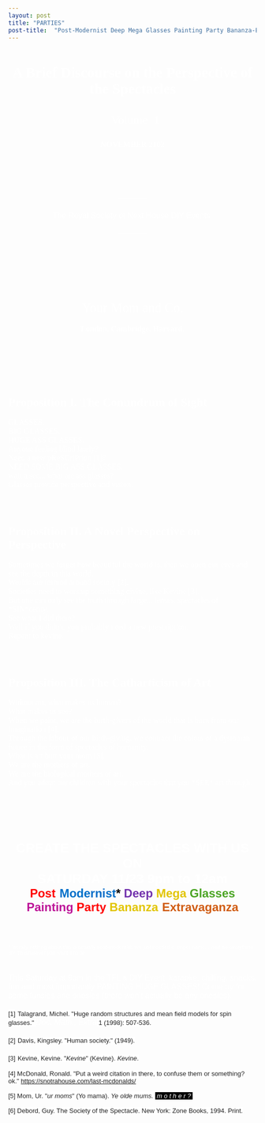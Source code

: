 ```yaml
---
layout: post
title: "PARTIES"
post-title:  "Post-Modernist Deep Mega Glasses Painting Party Bananza-Extravaganza"
---
```


<div role="region" autoid="_rp_K" class="_rp_Q3">  <div class="itemPartBody _rp_S3 ms-font-weight-regular ms-font-color-neutralDark" style="display: none;"></div>  <div autoid="_rp_L" class="_rp_R3" style="display: none;"></div>  <div><div autoid="_rp_M" class="_rp_R3 rpHighlightAllClass rpHighlightBodyClass allowTextSelection" style="">  <div aria-label="Message Body" role="document" tabindex="0" style="display: none;"></div>  <div style=""> <div class="_rp_S3 ms-font-weight-regular ms-font-color-neutralDark" role="button" tabindex="0"><div class="rps_ea0d"><style type="text/css"><!-- .rps_ea0d p
{ margin-top: 0px; margin-bottom: 0px; }
 --></style>
<div dir="ltr" style="font-size:12pt; color:#fff; font-family:Calibri,Arial,Helvetica,sans-serif">
<div style="text-align:center"><span style="font-family:&quot;Times New Roman&quot;,Times,serif; font-size:18pt"><span style="font-family:&quot;Times New Roman&quot;,Times,serif"><strong><strong style="font-family:&quot;Times New Roman&quot;,Times,serif; font-size:22pt"><br>
</strong></strong></span></span></div>
<div style="text-align:center"><font face="Times New Roman, Times, serif"><span style="font-size:29.33333396911621px"><b>A Brief Discourse on the Perspective of the Spectacles</b></span></font></div>
<div style="text-align:center"><font face="Times New Roman, Times, serif"><span style="font-size:29.33333396911621px"><b><br>
</b></span></font></div>
<div style="text-align:center"><span style="font-family:&quot;Times New Roman&quot;,Times,serif; font-size:18pt"><span style="font-family:&quot;Times New Roman&quot;,Times,serif">&nbsp; Volume&nbsp;&nbsp;1<br>
</span></span></div>
<div style="text-align:center"><span style="font-family:&quot;Times New Roman&quot;,Times,serif; font-size:18pt"><span style="font-family:&quot;Times New Roman&quot;,Times,serif"><br>
</span></span></div>
<div style="text-align:center"><span style="font-family:&quot;Times New Roman&quot;,Times,serif; font-size:18pt"><span style="font-family:&quot;Times New Roman&quot;,Times,serif"><span style="font-size:12pt"><strong>NOVEMBER 2102</strong></span><br>
</span></span></div>
<div style="text-align:center"><span style="font-family:&quot;Times New Roman&quot;,Times,serif; font-size:18pt"><span style="font-family:&quot;Times New Roman&quot;,Times,serif"><span style="font-size:12pt"><strong><br>
</strong></span></span></span></div>
<div style="text-align:center"><span style="font-family:&quot;Times New Roman&quot;,Times,serif; font-size:18pt"><span style="font-family:&quot;Times New Roman&quot;,Times,serif"><span style="font-size:12pt"><strong><br>
</strong></span></span></span></div>
<div style="text-align:center"><span style="font-family:&quot;Times New Roman&quot;,Times,serif; font-size:18pt"><span style="font-family:&quot;Times New Roman&quot;,Times,serif"><span style="font-size:12pt"><strong><br>
</strong></span></span></span></div>
<div style="text-align:center"><span style="font-family:&quot;Times New Roman&quot;,Times,serif; font-size:18pt"><span style="font-family:&quot;Times New Roman&quot;,Times,serif"><span style="font-size:12pt"><strong><br>
</strong></span></span></span></div>
<div style="text-align:center"><span style="font-family:&quot;Times New Roman&quot;,Times,serif; font-size:18pt"><span style="font-family:&quot;Times New Roman&quot;,Times,serif"><span style="font-size:12pt"><strong><br>
</strong></span></span></span></div>
<div style="text-align:center"><span style="font-family:&quot;Times New Roman&quot;,Times,serif; font-size:18pt"><span style="font-family:&quot;Times New Roman&quot;,Times,serif"><span style="font-size:12pt"><strong>-----------</strong></span></span></span></div>
<div style="text-align:center"><span style="font-family:&quot;Times New Roman&quot;,Times,serif; font-size:18pt"><span style="font-family:&quot;Times New Roman&quot;,Times,serif"><span style="font-size:12pt"><strong><br>
</strong></span></span></span></div>
<div style="text-align:center">The Royal Society of Next House DIY Events&nbsp;<br>
</div>
<div style="text-align:center"><span style="font-family:&quot;Times New Roman&quot;,Times,serif; font-size:18pt"><span style="font-family:&quot;Times New Roman&quot;,Times,serif"><span style="font-size:12pt"><strong><br>
</strong></span></span></span></div>
<div style="text-align:center"><span style="font-family:&quot;Times New Roman&quot;,Times,serif; font-size:18pt"><span style="font-family:&quot;Times New Roman&quot;,Times,serif"><span style="font-size:12pt"><strong>-----------</strong></span></span></span></div>
<div style="text-align:center"><span style="font-family:&quot;Times New Roman&quot;,Times,serif; font-size:18pt"><span style="font-family:&quot;Times New Roman&quot;,Times,serif"><span style="font-size:12pt"><strong><br>
</strong></span></span></span></div>
<div style="text-align:center"><span style="font-family:&quot;Times New Roman&quot;,Times,serif; font-size:18pt"><span style="font-family:&quot;Times New Roman&quot;,Times,serif"><span style="font-size:12pt"><strong><br>
</strong></span></span></span></div>
<div style="text-align:center"><span style="font-family:&quot;Times New Roman&quot;,Times,serif; font-size:18pt"><span style="font-family:&quot;Times New Roman&quot;,Times,serif"><span style="font-size:12pt"><strong><br>
</strong></span></span></span></div>
<div style="text-align:center"><span style="font-family:&quot;Times New Roman&quot;,Times,serif; font-size:18pt"><span style="font-family:&quot;Times New Roman&quot;,Times,serif"><span style="font-size:12pt"><strong><br>
</strong></span></span></span></div>
<div style="text-align:center"><span style="font-family:&quot;Times New Roman&quot;,Times,serif; font-size:18pt"><span style="font-family:&quot;Times New Roman&quot;,Times,serif"><span style="font-size:12pt"><strong><br>
</strong></span></span></span></div>
<div style="text-align:center"><span style="font-family:&quot;Times New Roman&quot;,Times,serif; font-size:18pt"><span style="font-family:&quot;Times New Roman&quot;,Times,serif"><span style="font-size:12pt"><strong><br>
</strong></span></span></span></div>
<div style="text-align:center"><span style="font-family:&quot;Times New Roman&quot;,Times,serif; font-size:18pt"><span style="font-family:&quot;Times New Roman&quot;,Times,serif"><span style="font-size:12pt"><strong><br>
</strong></span></span></span></div>
<div style="text-align:center"><span style="font-family:&quot;Times New Roman&quot;,Times,serif; font-size:20pt"><span style="font-family:&quot;Times New Roman&quot;,Times,serif">Your Mom and Co.</span></span></div>
<div style="text-align:center"><span style="font-family:&quot;Times New Roman&quot;,Times,serif; font-size:18pt"><span style="font-family:&quot;Times New Roman&quot;,Times,serif"><span style="font-size:12pt"><strong><br>
</strong></span></span></span></div>
<div style="text-align:center"><span style="font-size:18pt; font-family:&quot;Times New Roman&quot;,Times,serif"><span style="font-family:&quot;Times New Roman&quot;,Times,serif"><span style="font-size:12pt; font-family:&quot;Times New Roman&quot;,Times,serif"><strong style="font-family:&quot;Times New Roman&quot;,Times,serif"><span style="font-family:&quot;Times New Roman&quot;,Times,serif"><span style="font-family:&quot;Times New Roman&quot;,Times,serif"><span style="font-family:&quot;Times New Roman&quot;,Times,serif"><span style="font-family:&quot;Times New Roman&quot;,Times,serif"><span style="font-family:&quot;Times New Roman&quot;,Times,serif"><span style="font-family:&quot;Times New Roman&quot;,Times,serif"><span style="font-family:&quot;Times New Roman&quot;,Times,serif"><span style="font-family:&quot;Times New Roman&quot;,Times,serif"><span style="font-family:&quot;Times New Roman&quot;,Times,serif">London, Cambridge, Harvard.</span></span></span></span></span></span></span></span></span></strong></span></span></span></div>
<div style="text-align:center"><span style="font-family:&quot;Times New Roman&quot;,Times,serif; font-size:18pt"><span style="font-family:&quot;Times New Roman&quot;,Times,serif"><span style="font-size:12pt"><strong><br>
</strong></span></span></span></div>
<div style="text-align:center"><span style="font-family:&quot;Times New Roman&quot;,Times,serif; font-size:18pt"><span style="font-family:&quot;Times New Roman&quot;,Times,serif"><span style="font-size:12pt"><strong><br>
</strong></span></span></span></div>
<div style="text-align:center"><span style="font-family:&quot;Times New Roman&quot;,Times,serif; font-size:18pt"><span style="font-family:&quot;Times New Roman&quot;,Times,serif"><span style="font-size:12pt"><strong><br>
</strong></span></span></span></div>
<div style="text-align:center"><span style="font-family:&quot;Times New Roman&quot;,Times,serif; font-size:18pt"><span style="font-family:&quot;Times New Roman&quot;,Times,serif"><span style="font-size:12pt"><strong><br>
</strong></span></span></span></div>
<div><span style="font-family:&quot;Times New Roman&quot;,Times,serif; font-size:18pt"><span style="font-family:&quot;Times New Roman&quot;,Times,serif"><strong><br>
</strong></span></span></div>
<div><span style="font-family:&quot;Times New Roman&quot;,Times,serif; font-size:18pt"><span style="font-family:&quot;Times New Roman&quot;,Times,serif"><strong><br>
</strong></span></span></div>
<div><span style="font-family:&quot;Times New Roman&quot;,Times,serif; font-size:18pt"><span style="font-family:&quot;Times New Roman&quot;,Times,serif"><strong>Proposition I. The Conundrum of Sight</strong></span></span></div>
<div><span style="font-family:&quot;Times New Roman&quot;,Times,serif"><br>
</span></div>
<div><span style="font-family:&quot;Times New Roman&quot;,Times,serif">GLASSES.</span></div>
<div><span style="font-family:&quot;Times New Roman&quot;,Times,serif">BIG GLASSES.</span></div>
<div><span style="font-family:&quot;Times New Roman&quot;,Times,serif">HUGE ASS GLASSES.</span></div>
<div><span style="font-family:&quot;Times New Roman&quot;,Times,serif">Anyone feeling blind lately?</span></div>
<div><span style="font-family:&quot;Times New Roman&quot;,Times,serif">Need a new pReSCriPtion [1]?</span></div>
<div><span style="font-family:&quot;Times New Roman&quot;,Times,serif">NEED SOME BIG ASS GLASSES.</span></div>
<div><span style="font-family:&quot;Times New Roman&quot;,Times,serif">wait a sec... what are ass glasses?</span></div>
<div><span style="font-family:&quot;Times New Roman&quot;,Times,serif">Glasses provide perspective and vision.</span></div>
<div><br>
</div>
<div><br>
</div>
<div><br>
</div>
<div><br>
</div>
<div><span style="font-family:&quot;Times New Roman&quot;,Times,serif; font-size:18pt"><strong style="">Proposition II. A Novel Perspective on Perspective</strong></span></div>
<div><span style="font-family:&quot;Times New Roman&quot;,Times,serif"><br>
</span></div>
<div><span style="font-family:&quot;Times New Roman&quot;,Times,serif">Sometimes we forget how beautiful the world is, then we open our eyes and see the depth in this world.</span></div>
<div><span style="font-family:&quot;Times New Roman&quot;,Times,serif">Worlds are formed around society [2].</span></div>
<div><span style="font-family:&quot;Times New Roman&quot;,Times,serif">Societies need to worship something divine, like Kevine [3].</span></div>
<div><span style="font-family:&quot;Times New Roman&quot;,Times,serif">But one can only see the truth through large... lenses, spectacles of *SIN*cerity.</span></div>
<div><span style="font-family:&quot;Times New Roman&quot;,Times,serif">See what I did there?</span></div>
<div><span style="font-family:&quot;Times New Roman&quot;,Times,serif">Well if you didn't, you probably need a new prescription.</span></div>
<div><span style="font-family:&quot;Times New Roman&quot;,Times,serif">Repent to kevine.</span></div>
<div><br style="font-family:&quot;Times New Roman&quot;,Times,serif">
</div>
<div><br>
</div>
<div><br>
</div>
<div><br>
</div>
<div><span style="font-family:&quot;Times New Roman&quot;,Times,serif; font-size:18pt"><strong>Proposition III. The Catharticism of Art</strong></span></div>
<div><span style="font-family:&quot;Times New Roman&quot;,Times,serif"><br>
</span></div>
<div><span style="font-family:&quot;Times New Roman&quot;,Times,serif">Without art, what makes us human?</span></div>
<div><span style="font-family:&quot;Times New Roman&quot;,Times,serif">What makes us see?</span></div>
<div><span style="font-family:&quot;Times New Roman&quot;,Times,serif">When we paint, we are the birth-givers of the world that is born from our imagination [4].</span></div>
<div><span style="font-family:&quot;Times New Roman&quot;,Times,serif">Through the labour of our birth-giving, we contract the colors of a dystopian future in the form of spectacles of humanity.</span></div>
<div><span style="font-family:&quot;Times New Roman&quot;,Times,serif">What is art butt your mom&nbsp;[5].</span></div>
<div><span style="font-family:&quot;Times New Roman&quot;,Times,serif">We are the mothers of art.</span></div>
<div><span style="font-family:&quot;Times New Roman&quot;,Times,serif">We are the biological mothers of art.</span></div>
<div><span style="font-family:&quot;Times New Roman&quot;,Times,serif">And you adopt our children with your spectacles that you *SEE* art through.</span></div>
<div><br>
</div>
<div><br>
</div>
<div><br>
</div>
<div><br>
</div>
<div><br>
</div>
<div><br>
</div>
<div style="text-align:center"><span style="font-size:20pt"><strong>CREATE THE SPECTACLES WITH US ON</strong></span></div>
<div style="text-align:center"><span style="font-size:20pt"><strong>SATURDAY 11/23 9pm to 12am</strong></span><br>
</div>
<div style="text-align:center"><span style="font-size:18pt"><span style="color:rgb(255,0,0)"><strong>Post</strong></span><strong>-</strong><span style="color:rgb(0,111,201)"><strong>Modernist<span style="color:rgb(0,0,0)">*</span></strong></span><strong> </strong><span style="color:rgb(114,50,173)"><strong>Deep</strong></span><strong> <span style="color:rgb(226,197,1)">Mega</span> <span style="color:rgb(75,165,36)">Glasses</span> <span style="color:rgb(189,19,152)"><span style="color:rgb(189,19,152)">Painting</span></span> <span style="color:rgb(255,0,0)">Party</span> <span style="color:rgb(226,197,1)">Bananza</span>-<span style="color:rgb(208,92,18)">Extravaganza</span></strong></span><br>
</div>
<div><br>
</div>
<div><br>
<span style="font-size:8pt"><br>
</span></div>
<div><span style="font-size:8pt"><br>
</span></div>
<div><span style="font-size:8pt">*&nbsp;literally nothing about this is actually post-modernist, we just needed a longer name... wait no everything is? it's whatever you want it to be.</span><br>
<br>
</div>
<div><br>
</div>
<div>This Saturday at 9pm in the TFL a DIY Event: karaoke, chilling, snacks, fun and most importantly PAINTING HUGE&nbsp;GLASSES! Come by for some funsies and onesies (there won’t actually be any onesies).<br>
</div>
<div><br>
<span style="font-family:&quot;Times New Roman&quot;,Times,serif; font-size:16px; background-color:rgb(255,255,255)"><span style="color:rgb(34,34,34); font-family:Arial,sans-serif; font-size:13px; background-color:rgb(255,255,255)">[1]</span></span> <span style="color:rgb(34,34,34); font-family:Arial,sans-serif; font-size:13px; background-color:rgb(255,255,255)">Talagrand, Michel. "Huge random structures and mean field models for spin glasses."&nbsp;</span><em>Doc. Math., Extra</em><span style="color:rgb(34,34,34); font-family:Arial,sans-serif; font-size:13px; background-color:rgb(255,255,255)">&nbsp;1 (1998): 507-536.</span><br>
</div>
<p><br>
</p>
<p><span style="color:rgb(34,34,34); font-family:Arial,sans-serif; font-size:13px; background-color:rgb(255,255,255)">[2]</span>&nbsp;<span style="color:rgb(34,34,34); font-family:Arial,sans-serif; font-size:13px; background-color:rgb(255,255,255)">Davis, Kingsley. "Human society." (1949).</span>​<br>
</p>
<p><br>
</p>
<p><span style="color:rgb(34,34,34); font-family:Arial,sans-serif; font-size:13px; background-color:rgb(255,255,255)">[3]</span>&nbsp;​​<span style="color:rgb(34,34,34); font-family:Arial,sans-serif; font-size:13px; background-color:rgb(255,255,255)">Kevine,&nbsp;<span style="color:rgb(34,34,34); font-family:Arial,sans-serif; font-size:13px; background-color:rgb(255,255,255)">Kevine</span>. "<span style="color:rgb(34,34,34); font-family:Arial,sans-serif; font-size:13px; background-color:rgb(255,255,255)"><em>Kevine</em></span>" (<span style="color:rgb(34,34,34); font-family:Arial,sans-serif; font-size:13px; background-color:rgb(255,255,255)">Kevine</span>).&nbsp;<em style="color:rgb(34,34,34); font-family:Arial,sans-serif; font-size:13px; background-color:rgb(255,255,255)">Kevine</em>.</span></p>
<p><span style="color:rgb(34,34,34); font-family:Arial,sans-serif; font-size:13px; background-color:rgb(255,255,255)"><br>
</span></p>
<p><span style="color:rgb(34,34,34); font-family:Arial,sans-serif; font-size:13px; background-color:rgb(255,255,255)">[4] McDonald,&nbsp;​Ronald. "Put a weird citation in there, to confuse them or something? ok."&nbsp;<a href="https://snotrahouse.com/last-mcdonalds/" target="_blank">https://snotrahouse.com/last-mcdonalds/</a></span></p>
<p><span style="color:rgb(34,34,34); font-family:Arial,sans-serif; font-size:13px; background-color:rgb(255,255,255)"><br>
</span></p>
<p><span style="background-color:rgb(255,255,255)"><span style="background-color:rgb(255,255,255)"><font color="#222222" face="Arial, sans-serif" size="2"><span style="">[5] Mom, Ur. "<em>ur moms</em>" (Yo mama). <em>Ye olde mums. <span style="background-color:rgb(0,0,0); color:rgb(255,255,255)"><span style="color:rgb(255,255,255)">&nbsp;m o t h e r&nbsp;?&nbsp;</span></span></em></span></font></span><br>
</span></p>
<p><span style="color:rgb(34,34,34); font-family:Arial,sans-serif; font-size:13px; background-color:rgb(255,255,255)"><span style="color:rgb(34,34,34); font-family:Arial,sans-serif; font-size:13px; background-color:rgb(255,255,255)"><br>
</span></span></p>
<p><span style="color:rgb(34,34,34); font-family:Arial,sans-serif; font-size:13px; background-color:rgb(255,255,255)"><span style="color:rgb(34,34,34); font-family:Arial,sans-serif; font-size:13px; background-color:rgb(255,255,255)">[6] Debord, Guy. The Society of the Spectacle. New York: Zone Books, 1994. Print.</span></span></p>
<p><span style="color:rgb(34,34,34); font-family:Arial,sans-serif; font-size:13px; background-color:rgb(255,255,255)"><br>
</span></p>
<p><span style="color:rgb(34,34,34); font-family:Arial,sans-serif; font-size:13px; background-color:rgb(255,255,255)"><br>
</span></p>

</div>
</div></div> <div style="display: none;"></div> </div> </div></div> </div>
